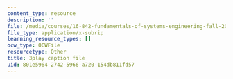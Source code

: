 ```yaml
---
content_type: resource
description: ''
file: /media/courses/16-842-fundamentals-of-systems-engineering-fall-2015/801e596427425966a720154db811fd57_RsOCnszziDA.vtt
file_type: application/x-subrip
learning_resource_types: []
ocw_type: OCWFile
resourcetype: Other
title: 3play caption file
uid: 801e5964-2742-5966-a720-154db811fd57
---
```

